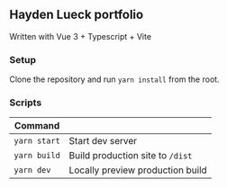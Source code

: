 ## Hayden Lueck portfolio

Written with Vue 3 + Typescript + Vite

### Setup

Clone the repository and run `yarn install` from the root.

### Scripts

| Command        |           |
| ------------- |-------------|
| `yarn start` | Start dev server |
| `yarn build` | Build production site to `/dist` |
| `yarn dev` | Locally preview production build |
